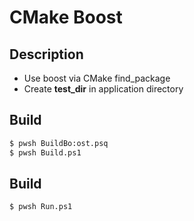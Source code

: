 # CMake Boost

## Description

* Use boost via CMake find_package
* Create **test_dir** in application directory

## Build

````sh
$ pwsh BuildBo:ost.psq
$ pwsh Build.ps1
````

## Build

````sh
$ pwsh Run.ps1
````